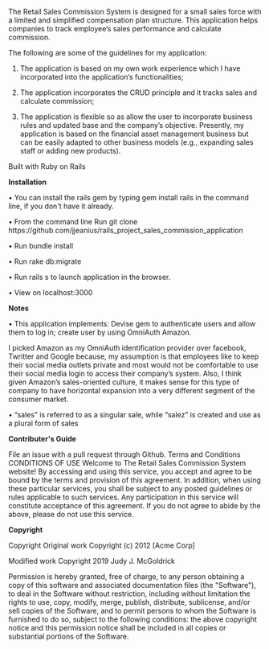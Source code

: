 The Retail Sales Commission System is designed for a small sales force with a limited and simplified compensation plan structure. This application helps companies to track employee’s sales performance and calculate commission.

The following are some of the guidelines for my application:

1)	The application is based on my own work experience which I have incorporated into the application’s functionalities;

2)	The application incorporates the CRUD principle and it tracks sales and calculate commission; 

3)	The application is flexible so as allow the user to incorporate business rules and updated base and the company’s objective.  Presently, my application is based on the financial asset management business but can be easily adapted to other business models (e.g., expanding sales staff or adding new products).  

Built with Ruby on Rails

<strong> Installation </strong>
<p>• You can install the rails gem by typing gem install rails in the command line, if you don't have it already.</p>
<p>• From the command line Run git   clone https://github.com/jjeanius/rails_project_sales_commission_application </p>
<p>• Run bundle install </p>
<p>• Run rake db:migrate </p>
<p>• Run rails s to launch application in the browser.</p>
<p>• View on localhost:3000</p>

<strong> Notes </strong>
<p>•	This application implements: Devise gem to authenticate users and allow them to log in;  create user by using OmniAuth Amazon. </p>  <p>I picked Amazon as my OmniAuth identification provider over facebook, Twritter and Google because, my assumption is that employees like to keep their social media outlets private and most would not be comfortable to use their social media login to access their company’s system.   Also, I think given Amazon’s sales-oriented culture, it makes sense for this type of company to have horizontal expansion into a very different segment of the consumer market.  </p>
<p>•	“sales” is referred to as a  singular sale, while “salez” is created and use as a plural form of sales </p>

<strong> Contributer's Guide </strong>

File an issue with a pull request through Github. Terms and Conditions CONDITIONS OF USE Welcome to The Retail Sales Commission System website! By accessing and using this service, you accept and agree to be bound by the terms and provision of this agreement. In addition, when using these particular services, you shall be subject to any posted guidelines or rules applicable to such services. Any participation in this service will constitute acceptance of this agreement. If you do not agree to abide by the above, please do not use this service.

<strong> Copyright </strong>

<p> Copyright Original work Copyright (c) 2012 [Acme Corp] </p>
<p> Modified work Copyright 2019 Judy J. McGoldrick </p>

Permission is hereby granted, free of charge, to any person obtaining a copy of this software and associated documentation files (the "Software"), to deal in the Software without restriction, including without limitation the rights to use, copy, modify, merge, publish, distribute, sublicense, and/or sell copies of the Software, and to permit persons to whom the Software is furnished to do so, subject to the following conditions: the above copyright notice and this permission notice shall be included in all copies or substantial portions of the Software.
